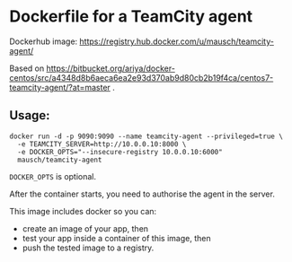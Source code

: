 # Dockerfile for a TeamCity agent

Dockerhub image: https://registry.hub.docker.com/u/mausch/teamcity-agent/

Based on https://bitbucket.org/ariya/docker-centos/src/a4348d8b6aeca6ea2e93d370ab9d80cb2b19f4ca/centos7-teamcity-agent/?at=master .

## Usage:

```
docker run -d -p 9090:9090 --name teamcity-agent --privileged=true \
  -e TEAMCITY_SERVER=http://10.0.0.10:8000 \
  -e DOCKER_OPTS="--insecure-registry 10.0.0.10:6000"
  mausch/teamcity-agent
```

`DOCKER_OPTS` is optional.

After the container starts, you need to authorise the agent in the server.

This image includes docker so you can:

* create an image of your app, then 
* test your app inside a container of this image, then 
* push the tested image to a registry.

